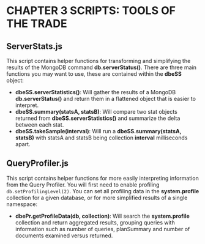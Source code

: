 # CHAPTER 3 SCRIPTS: TOOLS OF THE TRADE

## ServerStats.js

This script contains helper functions for transforming and simplifying the results of the MongoDB command **db.serverStatus()**. There are three main functions you may want to use, these are contained within the **dbeSS** object:

- **dbeSS.serverStatistics()**: Will gather the results of a MongoDB **db.serverStatus()** and return them in a flattened object that is easier to interpret.
- **dbeSS.summary(statsA, statsB)**: Will compare two stat objects returned from **dbeSS.serverStatistics()** and summarize the delta between each stat.
- **dbeSS.takeSample(interval)**: Will run a **dbeSS.summary(statsA, statsB)** with statsA and statsB being collection **interval** milliseconds apart.

## QueryProfiler.js

This script contains helper functions for more easily interpreting information from the Query Profiler. You will first need to enable profiling `db.setProfilingLevel(2)`. You can set all profiling data in the **system.profile** collection for a given database, or for more simplified results of a single namespace:

- **dbePr.getProfileData(db, collection)**: Will search the **system.profile** collection and return aggregated results, grouping queries with information such as number of queries, planSummary and number of documents examined versus returned.
